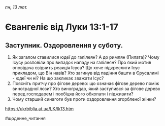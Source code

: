 
_пн, 13 лют._

# Євангеліє від Луки 13:1-17

## Заступник. Оздоровлення у суботу.
1. Як загалом ставилися юдеї до галілеян? А до римлян (Пилата)? Чому Ісусу розповіли про випадок нападу на галілеян? Про який мотив оповідача свідчить реакція Ісуса? Що хоче підкреслити Ісус прикладом, що Він навів? Хто загинув від падіння башти в Єрусалимі - юдеї чи ні? На що закликає зважати Ісус?
2. Поясніть притчу про фігове дерево: що означає фігове дерево поміж виноградної лози? Хто виноградар, який заступився за фігове дерево перед господарем і пообіцяв його обкопати і підживити?
3. Чому старший синагоги був проти оздоровлення згорбленої жінки?

https://ukrbiblia.at.ua/LK/lk13.htm

#щоденне_читання
